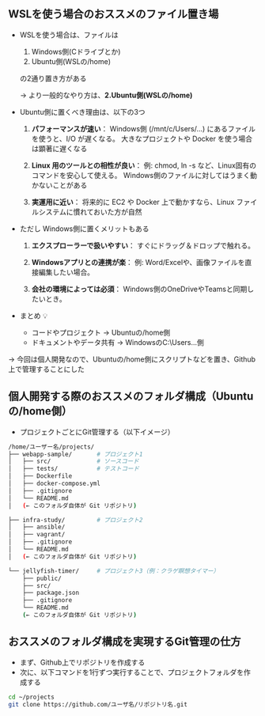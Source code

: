 ## WSLを使う場合のおススメのファイル置き場

- WSLを使う場合は、ファイルは

    1. Windows側(Cドライブとか) 
    2. Ubuntu側(WSLの/home) 

    の2通り置き方がある

    → より一般的なやり方は、**2.Ubuntu側(WSLの/home)**

- Ubuntu側に置くべき理由は、以下の3つ

    1. **パフォーマンスが速い**：
    Windows側 (/mnt/c/Users/...) にあるファイルを使うと、I/O が遅くなる。
    大きなプロジェクトや Docker を使う場合は顕著に遅くなる

    2. **Linux 用のツールとの相性が良い**：
    例: chmod, ln -s など、Linux固有のコマンドを安心して使える。
    Windows側のファイルに対してはうまく動かないことがある

    3. **実運用に近い**：
    将来的に EC2 や Docker 上で動かすなら、Linux ファイルシステムに慣れておいた方が自然

- ただし Windows側に置くメリットもある

    1. **エクスプローラーで扱いやすい**：
    すぐにドラッグ＆ドロップで触れる。

    2. **Windowsアプリとの連携が楽**：
    例: Word/Excelや、画像ファイルを直接編集したい場合。

    3. **会社の環境によっては必須**：
    Windows側のOneDriveやTeamsと同期したいとき。

- まとめ 💡

    - コードやプロジェクト → Ubuntuの/home側
    - ドキュメントやデータ共有 → WindowsのC:\Users...側

→ 今回は個人開発なので、Ubuntuの/home側にスクリプトなどを置き、Github上で管理することにした

## 個人開発する際のおススメのフォルダ構成（Ubuntuの/home側）

- プロジェクトごとにGit管理する（以下イメージ）

```bash
/home/ユーザー名/projects/
├── webapp-sample/       # プロジェクト1
│   ├── src/             # ソースコード
│   ├── tests/           # テストコード
│   ├── Dockerfile
│   ├── docker-compose.yml
│   ├── .gitignore
│   └── README.md
│   (← このフォルダ自体が Git リポジトリ)

├── infra-study/         # プロジェクト2
│   ├── ansible/
│   ├── vagrant/
│   ├── .gitignore
│   └── README.md
│   (← このフォルダ自体が Git リポジトリ)

└── jellyfish-timer/     # プロジェクト3（例：クラゲ瞑想タイマー）
    ├── public/
    ├── src/
    ├── package.json
    ├── .gitignore
    └── README.md
    (← このフォルダ自体が Git リポジトリ)

```

## おススメのフォルダ構成を実現するGit管理の仕方

- まず、Github上でリポジトリを作成する
- 次に、以下コマンドを1行ずつ実行することで、プロジェクトフォルダを作成する

```bash
cd ~/projects
git clone https://github.com/ユーザ名/リポジトリ名.git
```
